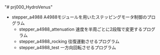 "# prj000_HydroVenus" 

- stepper_a4988
  A4988モジュールを用いたステッピングモータ制御のプログラム
  - stepper_a4988_attenuation
    速度を半周ごとに2段階で変更するプログラム
  - stepper_a4988_rocking
    往復運動させるプログラム
  - stepper_a4988_test
    一方向回転させるプログラム


